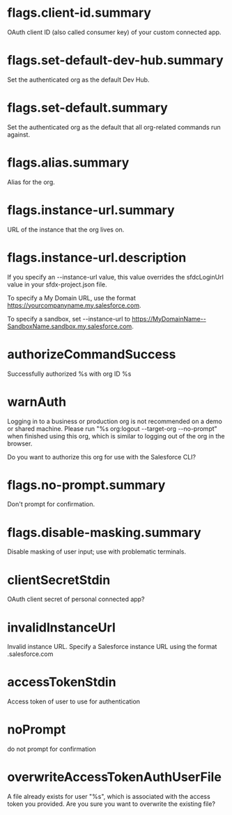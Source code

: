 # flags.client-id.summary

OAuth client ID (also called consumer key) of your custom connected app.

# flags.set-default-dev-hub.summary

Set the authenticated org as the default Dev Hub.

# flags.set-default.summary

Set the authenticated org as the default that all org-related commands run against.

# flags.alias.summary

Alias for the org.

# flags.instance-url.summary

URL of the instance that the org lives on.

# flags.instance-url.description

If you specify an --instance-url value, this value overrides the sfdcLoginUrl value in your sfdx-project.json file.

To specify a My Domain URL, use the format https://yourcompanyname.my.salesforce.com.

To specify a sandbox, set --instance-url to https://MyDomainName--SandboxName.sandbox.my.salesforce.com.

# authorizeCommandSuccess

Successfully authorized %s with org ID %s

# warnAuth

Logging in to a business or production org is not recommended on a demo or shared machine. Please run "%s org:logout --target-org <your username> --no-prompt" when finished using this org, which is similar to logging out of the org in the browser.

Do you want to authorize this org for use with the Salesforce CLI?

# flags.no-prompt.summary

Don't prompt for confirmation.

# flags.disable-masking.summary

Disable masking of user input; use with problematic terminals.

# clientSecretStdin

OAuth client secret of personal connected app?

# invalidInstanceUrl

Invalid instance URL. Specify a Salesforce instance URL using the format <domainname>.salesforce.com

# accessTokenStdin

Access token of user to use for authentication

# noPrompt

do not prompt for confirmation

# overwriteAccessTokenAuthUserFile

A file already exists for user "%s", which is associated with the access token you provided.
Are you sure you want to overwrite the existing file?
